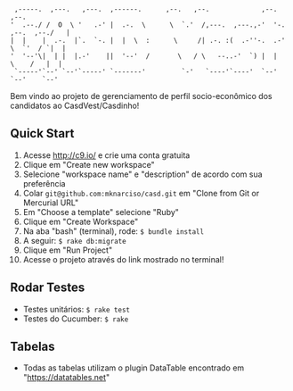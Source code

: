 
     ,-----.  ,---.   ,---.  ,------.      ,--.   ,--.             ,--.                 ,--. 
    '  .--./ /  O  \ '   .-' |  .-.  \      \  `.'  /,---.  ,---.,-'  '-.    ,--.  ,--./   | 
    |  |    |  .-.  |`.  `-. |  |  \  :      \     /| .-. :(  .-''-.  .-'     \  `'  / `|  | 
    '  '--'\|  | |  |.-'    ||  '--'  /       \   / \   --..-'  `) |  |        \    /   |  | 
     `-----'`--' `--'`-----' `-------'         `-'   `----'`----'  `--'         `--'    `--' 
                                                                                         
Bem vindo ao projeto de gerenciamento de perfil socio-econômico dos candidatos ao CasdVest/Casdinho!

## Quick Start

1. Acesse http://c9.io/ e crie uma conta gratuita
2. Clique em "Create new workspace"
3. Selecione "workspace name" e "description" de acordo com sua preferência
4. Colar `git@github.com:mknarciso/casd.git` em "Clone from Git or Mercurial URL"
5. Em "Choose a template" selecione "Ruby"
6. Clique em "Create Workspace"
7. Na aba "bash" (terminal), rode: `$ bundle install`
8. A seguir: `$ rake db:migrate`
9. Clique em "Run Project"
10. Acesse o projeto através do link mostrado no terminal!

## Rodar Testes

* Testes unitários: `$ rake test`
* Testes do Cucumber: `$ rake`

## Tabelas

* Todas as tabelas utilizam o plugin DataTable encontrado em "https://datatables.net"